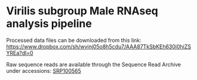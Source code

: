 # Virilis subgroup Male RNAseq analysis pipeline


Processed data files can be downloaded from this link: 
https://www.dropbox.com/sh/wvjnj05o8h5cdu7/AAA87TkSbKEh630i0hiZSYREa?dl=0

Raw sequence reads are available through the Sequence Read Archive under accessions: [SRP100565](https://www.ncbi.nlm.nih.gov/sra?term=SRP100565&cmd=DetailsSearch) 



